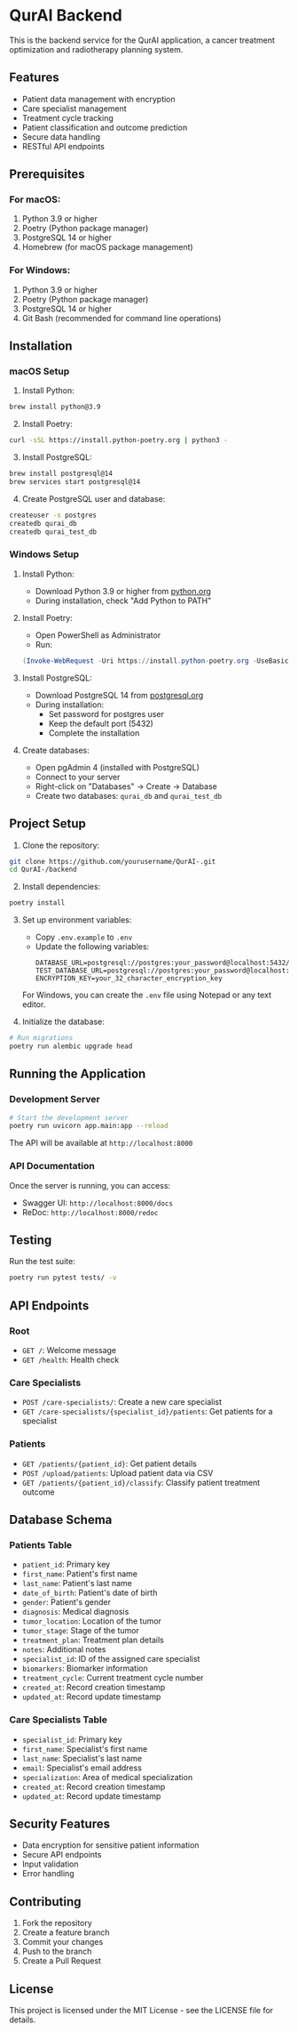 # QurAI Backend

This is the backend service for the QurAI application, a cancer treatment optimization and radiotherapy planning system.

## Features

- Patient data management with encryption
- Care specialist management
- Treatment cycle tracking
- Patient classification and outcome prediction
- Secure data handling
- RESTful API endpoints

## Prerequisites

### For macOS:
1. Python 3.9 or higher
2. Poetry (Python package manager)
3. PostgreSQL 14 or higher
4. Homebrew (for macOS package management)

### For Windows:
1. Python 3.9 or higher
2. Poetry (Python package manager)
3. PostgreSQL 14 or higher
4. Git Bash (recommended for command line operations)

## Installation

### macOS Setup

1. Install Python:
```bash
brew install python@3.9
```

2. Install Poetry:
```bash
curl -sSL https://install.python-poetry.org | python3 -
```

3. Install PostgreSQL:
```bash
brew install postgresql@14
brew services start postgresql@14
```

4. Create PostgreSQL user and database:
```bash
createuser -s postgres
createdb qurai_db
createdb qurai_test_db
```

### Windows Setup

1. Install Python:
   - Download Python 3.9 or higher from [python.org](https://www.python.org/downloads/)
   - During installation, check "Add Python to PATH"

2. Install Poetry:
   - Open PowerShell as Administrator
   - Run:
   ```powershell
   (Invoke-WebRequest -Uri https://install.python-poetry.org -UseBasicParsing).Content | python -
   ```

3. Install PostgreSQL:
   - Download PostgreSQL 14 from [postgresql.org](https://www.postgresql.org/download/windows/)
   - During installation:
     - Set password for postgres user
     - Keep the default port (5432)
     - Complete the installation

4. Create databases:
   - Open pgAdmin 4 (installed with PostgreSQL)
   - Connect to your server
   - Right-click on "Databases" → Create → Database
   - Create two databases: `qurai_db` and `qurai_test_db`

## Project Setup

1. Clone the repository:
```bash
git clone https://github.com/yourusername/QurAI-.git
cd QurAI-/backend
```

2. Install dependencies:
```bash
poetry install
```

3. Set up environment variables:
   - Copy `.env.example` to `.env`
   - Update the following variables:
     ```
     DATABASE_URL=postgresql://postgres:your_password@localhost:5432/qurai_db
     TEST_DATABASE_URL=postgresql://postgres:your_password@localhost:5432/qurai_test_db
     ENCRYPTION_KEY=your_32_character_encryption_key
     ```

   For Windows, you can create the `.env` file using Notepad or any text editor.

4. Initialize the database:
```bash
# Run migrations
poetry run alembic upgrade head
```

## Running the Application

### Development Server

```bash
# Start the development server
poetry run uvicorn app.main:app --reload
```

The API will be available at `http://localhost:8000`

### API Documentation

Once the server is running, you can access:
- Swagger UI: `http://localhost:8000/docs`
- ReDoc: `http://localhost:8000/redoc`

## Testing

Run the test suite:
```bash
poetry run pytest tests/ -v
```

## API Endpoints

### Root
- `GET /`: Welcome message
- `GET /health`: Health check

### Care Specialists
- `POST /care-specialists/`: Create a new care specialist
- `GET /care-specialists/{specialist_id}/patients`: Get patients for a specialist

### Patients
- `GET /patients/{patient_id}`: Get patient details
- `POST /upload/patients`: Upload patient data via CSV
- `GET /patients/{patient_id}/classify`: Classify patient treatment outcome

## Database Schema

### Patients Table
- `patient_id`: Primary key
- `first_name`: Patient's first name
- `last_name`: Patient's last name
- `date_of_birth`: Patient's date of birth
- `gender`: Patient's gender
- `diagnosis`: Medical diagnosis
- `tumor_location`: Location of the tumor
- `tumor_stage`: Stage of the tumor
- `treatment_plan`: Treatment plan details
- `notes`: Additional notes
- `specialist_id`: ID of the assigned care specialist
- `biomarkers`: Biomarker information
- `treatment_cycle`: Current treatment cycle number
- `created_at`: Record creation timestamp
- `updated_at`: Record update timestamp

### Care Specialists Table
- `specialist_id`: Primary key
- `first_name`: Specialist's first name
- `last_name`: Specialist's last name
- `email`: Specialist's email address
- `specialization`: Area of medical specialization
- `created_at`: Record creation timestamp
- `updated_at`: Record update timestamp

## Security Features

- Data encryption for sensitive patient information
- Secure API endpoints
- Input validation
- Error handling

## Contributing

1. Fork the repository
2. Create a feature branch
3. Commit your changes
4. Push to the branch
5. Create a Pull Request

## License

This project is licensed under the MIT License - see the LICENSE file for details. 